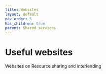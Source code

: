 ```yaml
---
title: Websites
layout: default
nav_order: 5
has_children: true
parent: Shared services
---
```


# Useful websites

Websites on Resource sharing and interlending

